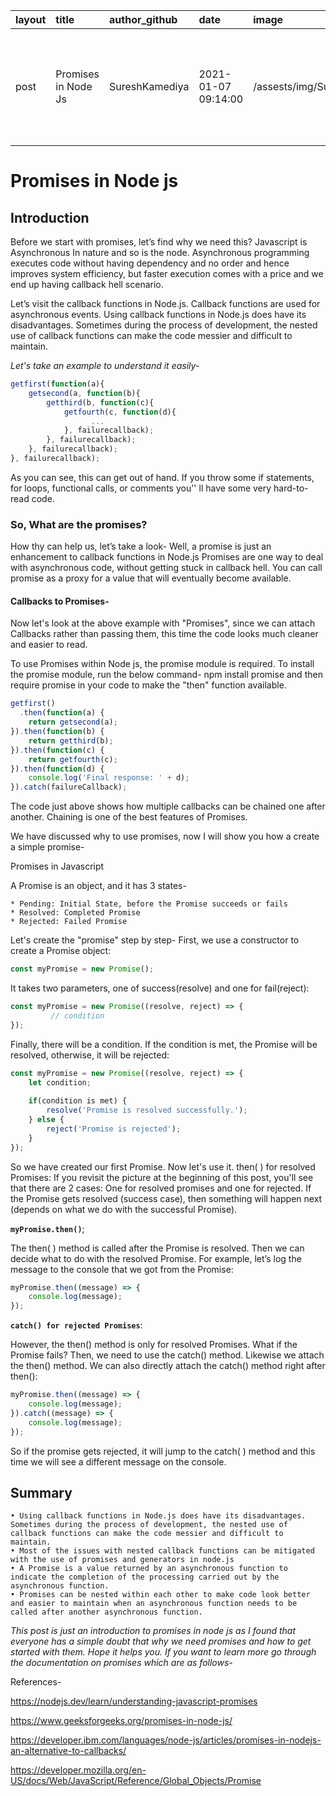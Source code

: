 | layout | title | author_github | date | image | description | tags | categories |
| :---   | :--   | :---          | :--- | :---  | :------     | :--  | :---       |
| post   | Promises in Node Js | SureshKamediya | 2021-01-07  09:14:00 | /assests/img/Suresh.jpg | An introduction to Promises in Node js to get rid of callbackhell and how to create Promise.| `IEEE` `CompSoc` `Promises` `Development` | `CompSoc`|


# Promises in Node js

## Introduction

Before we start with promises, let’s find why we need this?
Javascript is Asynchronous In nature and so is the node. Asynchronous programming
executes code without having dependency and no order and hence improves system efficiency, but faster execution comes with a price and we end up having callback hell scenario.

Let’s visit the callback functions in Node.js. Callback functions are used for asynchronous events. Using callback functions in Node.js does have its disadvantages. Sometimes during the process of development, the nested use of callback functions can make the code messier and difficult to maintain.


_Let's take an example to understand it easily-_ 

```js
getfirst(function(a){ 
    getsecond(a, function(b){
 		getthird(b, function(c){
 			getfourth(c, function(d){
 				  ...
			}, failurecallback);
		}, failurecallback);
	}, failurecallback);
}, failurecallback);
```


As you can see, this can get out of hand. If you throw some if statements, for loops, functional calls, or comments you'' ll have some very hard-to-read code.

### **So, What are the promises?**

How thy can help us, let’s take a look-
Well, a promise is just an enhancement to callback functions in Node.js
Promises are one way to deal with asynchronous code, without getting stuck in callback hell.
You can call promise as a proxy for a value that will eventually become available.


#### **Callbacks to Promises-**

Now let's look at the above example with "Promises", since we can attach Callbacks rather than passing them, this time the code looks much cleaner and easier to read.

To use Promises within Node js, the promise module is required. To install the promise module, run the below command-
npm install promise
and then require promise in your code to make the "then" function available.


```js
getfirst()
  .then(function(a) {
    return getsecond(a);
}).then(function(b) {  
    return getthird(b);
}).then(function(c) {
	return getfourth(c);
}).then(function(d) {  
    console.log('Final response: ' + d);
}).catch(failureCallback);
```

The code just above shows how multiple callbacks can be chained one after another. Chaining is one of the best features of Promises.

We have discussed why to use promises, now I will show you how a create a simple promise-

Promises in Javascript

A Promise is an object, and it has 3 states-

    * Pending: Initial State, before the Promise succeeds or fails
    * Resolved: Completed Promise
    * Rejected: Failed Promise



Let's create the "promise" step by step-
First, we use a constructor to create a Promise object:

```js 
const myPromise = new Promise();
```

It takes two parameters, one of success(resolve) and one for fail(reject):
```js
const myPromise = new Promise((resolve, reject) => {  
         // condition
});
```


Finally, there will be a condition. If the condition is met, the Promise will be resolved, otherwise, it will be rejected:

```js
const myPromise = new Promise((resolve, reject) => {  
    let condition;  
    
    if(condition is met) {    
        resolve('Promise is resolved successfully.');  
    } else {    
        reject('Promise is rejected');  
    }
});
```

So we have created our first Promise. Now let's use it.
then( ) for resolved Promises:
If you revisit the picture at the beginning of this post, you'll see that there are 2 cases: One for resolved promises and one for rejected. If the Promise gets resolved (success case), then something will happen next (depends on what we do with the successful Promise).

**`myPromise.then()`**;

The then( ) method is called after the Promise is resolved. Then we can decide what to do with the resolved Promise.
For example, let’s log the message to the console that we got from the Promise:
```js
myPromise.then((message) => {  
    console.log(message);
});
```

**`catch() for rejected Promises`**:

However, the then() method is only for resolved Promises. What if the Promise fails? Then, we need to use the catch() method.
Likewise we attach the then() method. We can also directly attach the catch() method right after then():

```js
myPromise.then((message) => {
    console.log(message);
}).catch((message) => {
    console.log(message);
});
```

So if the promise gets rejected, it will jump to the catch( ) method and this time we will see a different message on the console.

## **Summary**
    • Using callback functions in Node.js does have its disadvantages. Sometimes during the process of development, the nested use of callback functions can make the code messier and difficult to maintain.
    • Most of the issues with nested callback functions can be mitigated with the use of promises and generators in node.js
    • A Promise is a value returned by an asynchronous function to indicate the completion of the processing carried out by the asynchronous function.
    • Promises can be nested within each other to make code look better and easier to maintain when an asynchronous function needs to be called after another asynchronous function.

_This post is just an introduction to promises in node js as I found that everyone has a simple doubt that why we need promises and how to get started with them. Hope it helps you. If you want to learn more go through the documentation on promises which are as follows-_

References-

https://nodejs.dev/learn/understanding-javascript-promises

https://www.geeksforgeeks.org/promises-in-node-js/

https://developer.ibm.com/languages/node-js/articles/promises-in-nodejs-an-alternative-to-callbacks/

https://developer.mozilla.org/en-US/docs/Web/JavaScript/Reference/Global_Objects/Promise








